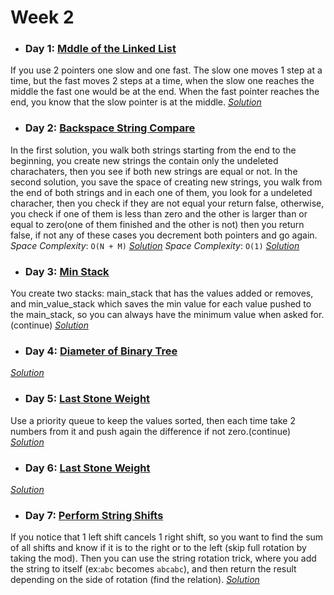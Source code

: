 # Week 2

* ### Day 1: [Mddle of the Linked List](https://leetcode.com/explore/challenge/card/30-day-leetcoding-challenge/529/week-2/3290/)
If you use 2 pointers one slow and one fast. The slow one moves 1 step at a time, but the fast moves 2 steps at a time, when the slow one reaches the middle the fast one would be at the end. When the fast pointer reaches the end, you know that the slow pointer is at the middle.
[*Solution*](middle_of_the_linked_list.c++)

* ### Day 2: [Backspace String Compare](https://leetcode.com/explore/challenge/card/30-day-leetcoding-challenge/529/week-2/3291/)
In the first solution, you walk both strings starting from the end to the beginning, you create new strings the contain only the undeleted charachaters, then you see if both new strings are equal or not.
In the second solution, you save the space of creating new strings, you walk from the end of both strings and in each one of them, you look for a undeleted characher, then you check if they are not equal your return false, otherwise, you check if one of them is less than zero and the other is larger than or equal to zero(one of them finished and the other is not) then you return false, if not any of these cases you decrement both pointers and go again.
*Space Complexity*: `O(N + M)`
[*Solution*](middle_of_the_linked_list_1.c++)
*Space Complexity*: `O(1)`
[*Solution*](middle_of_the_linked_list_2.c++)

* ### Day 3: [Min Stack](https://leetcode.com/explore/challenge/card/30-day-leetcoding-challenge/529/week-2/3292/)
You create two stacks: main_stack that has the values added or removes, and min_value_stack which saves the min value for each value pushed to the main_stack, so you can always have the minimum value when asked for.(continue)
[*Solution*](min_stack.c++)

* ### Day 4: [Diameter of Binary Tree](https://leetcode.com/explore/challenge/card/30-day-leetcoding-challenge/529/week-2/3293/)

[*Solution*]()

* ### Day 5: [Last Stone Weight](https://leetcode.com/explore/challenge/card/30-day-leetcoding-challenge/529/week-2/3297/)
Use a priority queue to keep the values sorted, then each time take 2 numbers from it and push again the difference if not zero.(continue)
[*Solution*](last_stone_weight.c++)

* ### Day 6: [Last Stone Weight](https://leetcode.com/explore/challenge/card/30-day-leetcoding-challenge/529/week-2/3297/)

[*Solution*]()

* ### Day 7: [Perform String Shifts](https://leetcode.com/explore/challenge/card/30-day-leetcoding-challenge/529/week-2/3299/)
If you notice that 1 left shift cancels 1 right shift, so you want to find the sum of all shifts and know if it is to the right or to the left (skip full rotation by taking the mod). Then you can use the string rotation trick, where you add the string to itself (ex:`abc` becomes `abcabc`), and then return the result depending on the side of rotation (find the relation).
[*Solution*](perform_string_shifts.c++)